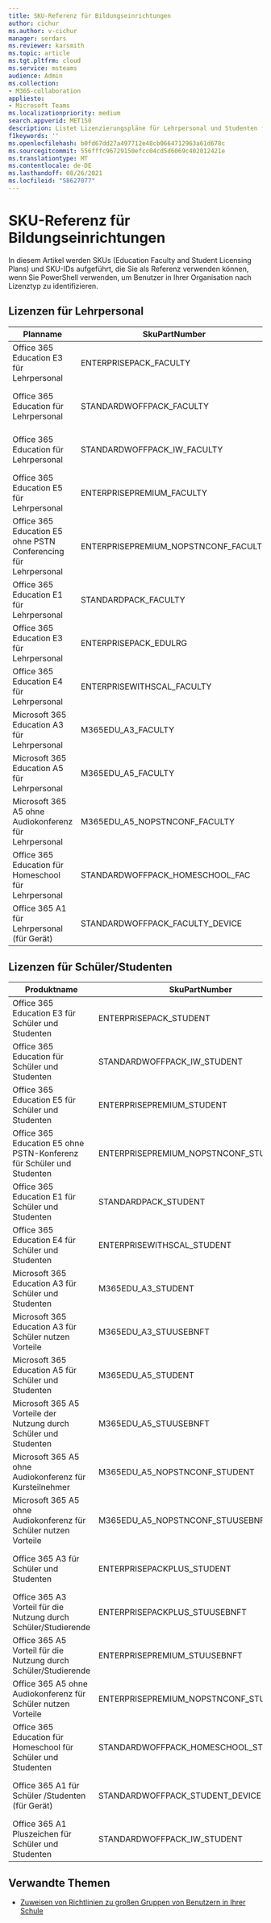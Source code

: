```yaml
---
title: SKU-Referenz für Bildungseinrichtungen
author: cichur
ms.author: v-cichur
manager: serdars
ms.reviewer: karsmith
ms.topic: article
ms.tgt.pltfrm: cloud
ms.service: msteams
audience: Admin
ms.collection:
- M365-collaboration
appliesto:
- Microsoft Teams
ms.localizationpriority: medium
search.appverid: MET150
description: Listet Lizenzierungspläne für Lehrpersonal und Studenten für Bildungseinrichtungen und SKU-IDs auf.
f1keywords: ''
ms.openlocfilehash: b0fd67dd27a497712e48cb0664712963a61d678c
ms.sourcegitcommit: 556fffc96729150efcc04cd5d6069c402012421e
ms.translationtype: MT
ms.contentlocale: de-DE
ms.lasthandoff: 08/26/2021
ms.locfileid: "58627077"
---
```

# <a name="education-sku-reference"></a>SKU-Referenz für Bildungseinrichtungen

In diesem Artikel werden SKUs (Education Faculty and Student Licensing Plans) und SKU-IDs aufgeführt, die Sie als Referenz verwenden können, wenn Sie PowerShell verwenden, um Benutzer in Ihrer Organisation nach Lizenztyp zu identifizieren.

## <a name="faculty-licenses"></a>Lizenzen für Lehrpersonal

|Planname |SkuPartNumber   |SkuID |
|---------|---------|---------|
|Office 365 Education E3 für Lehrpersonal     |ENTERPRISEPACK_FACULTY         |e4fa3838-3d01-42df-aa28-5e0a4c68604b         |
|Office 365 Education für Lehrpersonal       |STANDARDWOFFPACK_FACULTY        |94763226-9b3c-4e75-a931-5c89701abe66         |
|Office 365 Education für Lehrpersonal       |STANDARDWOFFPACK_IW_FACULTY     |78e66a63-337a-4a9a-8959-41c6654dfb56         |
|Office 365 Education E5 für Lehrpersonal    |ENTERPRISEPREMIUM_FACULTY       |a4585165-0533-458a-97e3-c400570268c4         |
|Office 365 Education E5 ohne PSTN Conferencing für Lehrpersonal      |ENTERPRISEPREMIUM_NOPSTNCONF_FACULTY         |9a320620-ca3d-4705-a79d-27c135c96e05         |
|Office 365 Education E1 für Lehrpersonal     |STANDARDPACK_FACULTY         |a19037fc-48b4-4d57-b079-ce44b7832473         |
|Office 365 Education E3 für Lehrpersonal     |ENTERPRISEPACK_EDULRG         |f5a9147f-b4f8-4924-a9f0-8fadaac4982f         |
|Office 365 Education E4 für Lehrpersonal      |ENTERPRISEWITHSCAL_FACULTY         |16732e85-c0e3-438e-a82f-71f39cbe2acb         |
|Microsoft 365 Education A3 für Lehrpersonal      |M365EDU_A3_FACULTY         |4b590615-0888-425a-a965-b3bf7789848d         |
|Microsoft 365 Education A5 für Lehrpersonal       |M365EDU_A5_FACULTY         |e97c048c-37a4-45fb-ab50-922fbf07a370         |
|Microsoft 365 A5 ohne Audiokonferenz für Lehrpersonal     |M365EDU_A5_NOPSTNCONF_FACULTY         |e578b273-6db4-4691-bba0-8d691f4da603         |
|Office 365 Education für Homeschool für Lehrpersonal     |STANDARDWOFFPACK_HOMESCHOOL_FAC         |43e691ad-1491-4e8c-8dc9-da6b8262c03b         |
|Office 365 A1 für Lehrpersonal (für Gerät)     |STANDARDWOFFPACK_FACULTY_DEVICE         |af4e28de-6b52-4fd3-a5f4-6bf708a304d3         |

## <a name="student-licenses"></a>Lizenzen für Schüler/Studenten

|Produktname |SkuPartNumber   |SkuID |
|---------|---------|---------|
|Office 365 Education E3 für Schüler und Studenten       |ENTERPRISEPACK_STUDENT         |8fc2205d-4e51-4401-97f0-5c89ef1aafbb         |
|Office 365 Education für Schüler und Studenten     |STANDARDWOFFPACK_IW_STUDENT         |314c4481-f395-4525-be8b-2ec4bb1e9d91         |
|Office 365 Education E5 für Schüler und Studenten      |ENTERPRISEPREMIUM_STUDENT         |ee656612-49fa-43e5-b67e-cb1fdf7699df         |
|Office 365 Education E5 ohne PSTN-Konferenz für Schüler und Studenten     |ENTERPRISEPREMIUM_NOPSTNCONF_STUDENT         |1164451b-e2e5-4c9e-8fa6-e5122d90dbdc         |
|Office 365 Education E1 für Schüler und Studenten       |STANDARDPACK_STUDENT         |d37ba356-38c5-4c82-90da-3d714f72a382         |
|Office 365 Education E4 für Schüler und Studenten      |ENTERPRISEWITHSCAL_STUDENT         |05e8cabf-68b5-480f-a930-2143d472d959         |
|Microsoft 365 Education A3 für Schüler und Studenten      |M365EDU_A3_STUDENT         |7cfd9a2b-e110-4c39-bf20-c6a3f36a3121         |
|Microsoft 365 Education A3 für Schüler nutzen Vorteile       |M365EDU_A3_STUUSEBNFT         |18250162-5d87-4436-a834-d795c15c80f3         |
|Microsoft 365 Education A5 für Schüler und Studenten        |M365EDU_A5_STUDENT       |46c119d4-0379-4a9d-85e4-97c66d3f909e        |
|Microsoft 365 A5 Vorteile der Nutzung durch Schüler und Studenten     |M365EDU_A5_STUUSEBNFT         |31d57bc7-3a05-4867-ab53-97a17835a411         |
|Microsoft 365 A5 ohne Audiokonferenz für Kursteilnehmer      |M365EDU_A5_NOPSTNCONF_STUDENT         |a25c01ce-bab1-47e9-a6d0-ebe939b99ff9         |
|Microsoft 365 A5 ohne Audiokonferenz für Schüler nutzen Vorteile    |M365EDU_A5_NOPSTNCONF_STUUSEBNFT         |81441ae1-0b31-4185-a6c0-32b6b84d419f         |
|Office 365 A3 für Schüler und Studenten     |ENTERPRISEPACKPLUS_STUDENT         |98b6e773-24d4-4c0d-a968-6e787a1f8204         |
|Office 365 A3 Vorteil für die Nutzung durch Schüler/Studierende     |ENTERPRISEPACKPLUS_STUUSEBNFT         |476aad1e-7a7f-473c-9d20-35665a5cbd4f         |
|Office 365 A5 Vorteil für die Nutzung durch Schüler/Studierende    |ENTERPRISEPREMIUM_STUUSEBNFT         |f6e603f1-1a6d-4d32-a730-34b809cb9731         |
|Office 365 A5 ohne Audiokonferenz für Schüler nutzen Vorteile  |ENTERPRISEPREMIUM_NOPSTNCONF_STUUSEBNFT         |bc86c9cd-3058-43ba-9972-141678675ac1         |
|Office 365 Education für Homeschool für Schüler und Studenten     |STANDARDWOFFPACK_HOMESCHOOL_STU         |afbb89a7-db5f-45fb-8af0-1bc5c5015709         |
|Office 365 A1 für Schüler /Studenten (für Gerät)     |STANDARDWOFFPACK_STUDENT_DEVICE         |160d609e-ab08-4fce-bc1c-ea13321942ac         |
|Office 365 A1 Pluszeichen für Schüler und Studenten     |STANDARDWOFFPACK_IW_STUDENT         |e82ae690-a2d5-4d76-8d30-7c6e01e6022e         |

## <a name="related-topics"></a>Verwandte Themen

- [Zuweisen von Richtlinien zu großen Gruppen von Benutzern in Ihrer Schule](batch-group-policy-assignment-edu.md)
